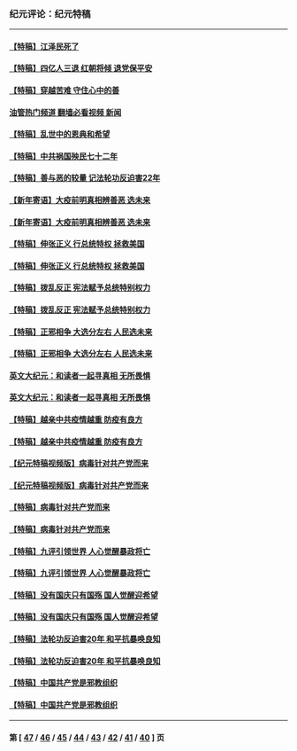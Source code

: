### 纪元评论：纪元特稿
---
#### [【特稿】江泽民死了](../../pages/nsc424/n13876300.md?12110330) 
#### [【特稿】四亿人三退 红朝将倾 退党保平安](../../pages/nsc424/n13794378.md?12110330) 
#### [【特稿】穿越苦难 守住心中的善](../../pages/nsc424/n13784979.md?12110330) 
#### [油管热门频道 翻墙必看视频 新闻](ok?12110330)
#### [【特稿】乱世中的恩典和希望](../../pages/nsc424/n13734687.md?12110330) 
#### [【特稿】中共祸国殃民七十二年](../../pages/nsc424/n13272607.md?12110330) 
#### [【特稿】善与恶的较量 记法轮功反迫害22年](../../pages/nsc424/n13086597.md?12110330) 
#### [【新年寄语】大疫前明真相辨善恶 选未来](../../pages/nsc424/n12660855.md?12110330) 
#### [【新年寄语】大疫前明真相辨善恶 选未来](../../pages/nsc424/n12660855.md?12110330) 
#### [【特稿】伸张正义 行总统特权 拯救美国](../../pages/nsc424/n12616806.md?12110330) 
#### [【特稿】伸张正义 行总统特权 拯救美国](../../pages/nsc424/n12616806.md?12110330) 
#### [【特稿】拨乱反正 宪法赋予总统特别权力](../../pages/nsc424/n12598306.md?12110330) 
#### [【特稿】拨乱反正 宪法赋予总统特别权力](../../pages/nsc424/n12598306.md?12110330) 
#### [【特稿】正邪相争 大选分左右 人民选未来](../../pages/nsc424/n12545208.md?12110330) 
#### [【特稿】正邪相争 大选分左右 人民选未来](../../pages/nsc424/n12545208.md?12110330) 
#### [英文大纪元：和读者一起寻真相 无所畏惧](../../pages/nsc424/n12542027.md?12110330) 
#### [英文大纪元：和读者一起寻真相 无所畏惧](../../pages/nsc424/n12542027.md?12110330) 
#### [【特稿】越亲中共疫情越重 防疫有良方](../../pages/nsc424/n12042989.md?12110330) 
#### [【特稿】越亲中共疫情越重 防疫有良方](../../pages/nsc424/n12042989.md?12110330) 
#### [【纪元特稿视频版】病毒针对共产党而来](../../pages/nsc424/n11977328.md?12110330) 
#### [【纪元特稿视频版】病毒针对共产党而来](../../pages/nsc424/n11977328.md?12110330) 
#### [【特稿】病毒针对共产党而来](../../pages/nsc424/n11928818.md?12110330) 
#### [【特稿】病毒针对共产党而来](../../pages/nsc424/n11928818.md?12110330) 
#### [【特稿】九评引领世界 人心觉醒暴政将亡](../../pages/nsc424/n11660496.md?12110330) 
#### [【特稿】九评引领世界 人心觉醒暴政将亡](../../pages/nsc424/n11660496.md?12110330) 
#### [【特稿】没有国庆只有国殇 国人觉醒迎希望](../../pages/nsc424/n11549354.md?12110330) 
#### [【特稿】没有国庆只有国殇 国人觉醒迎希望](../../pages/nsc424/n11549354.md?12110330) 
#### [【特稿】法轮功反迫害20年 和平抗暴唤良知](../../pages/nsc424/n11389135.md?12110330) 
#### [【特稿】法轮功反迫害20年 和平抗暴唤良知](../../pages/nsc424/n11389135.md?12110330) 
#### [【特稿】中国共产党是邪教组织](../../pages/nsc424/n11355551.md?12110330) 
#### [【特稿】中国共产党是邪教组织](../../pages/nsc424/n11355551.md?12110330) 

---
#### 第 [ [47](./47.md?12110330) / [46](./46.md?12110330) / [45](./45.md?12110330) / [44](./44.md?12110330) / [43](./43.md?12110330) / [42](./42.md?12110330) / [41](./41.md?12110330) / [40](./40.md?12110330) ] 页
